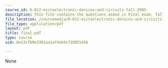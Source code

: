 ```yaml
---
course_id: 6-012-microelectronic-devices-and-circuits-fall-2005
description: This file contains the questions asked in Final exam, fall 2005.
file_location: /coursemedia/6-012-microelectronic-devices-and-circuits-fall-2005/6ec3cfb9a3361aa1af4de0c710025d56_final.pdf
file_type: application/pdf
layout: pdf
title: final.pdf
type: course
uid: 6ec3cfb9a3361aa1af4de0c710025d56

---
```

None